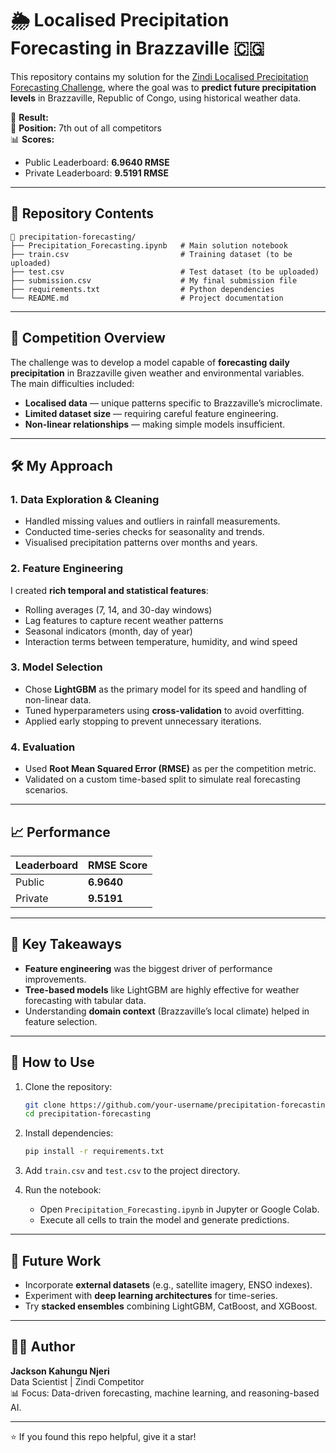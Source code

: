 # 🌦️ Localised Precipitation Forecasting in Brazzaville 🇨🇬

This repository contains my solution for the [Zindi Localised Precipitation Forecasting Challenge](https://zindi.africa/competitions/localised-precipitation-forecasting-in-brazzaville-in-republic-of-congo-using-ai), where the goal was to **predict future precipitation levels** in Brazzaville, Republic of Congo, using historical weather data.

📌 **Result:**  
🏅 **Position:** 7th out of all competitors  
📊 **Scores:**  
- Public Leaderboard: **6.9640 RMSE**  
- Private Leaderboard: **9.5191 RMSE**

---

## 📂 Repository Contents

```
📁 precipitation-forecasting/
├── Precipitation_Forecasting.ipynb   # Main solution notebook
├── train.csv                         # Training dataset (to be uploaded)
├── test.csv                          # Test dataset (to be uploaded)
├── submission.csv                    # My final submission file
├── requirements.txt                  # Python dependencies
└── README.md                         # Project documentation
```

---

## 📜 Competition Overview

The challenge was to develop a model capable of **forecasting daily precipitation** in Brazzaville given weather and environmental variables.  
The main difficulties included:
- **Localised data** — unique patterns specific to Brazzaville’s microclimate.
- **Limited dataset size** — requiring careful feature engineering.
- **Non-linear relationships** — making simple models insufficient.

---

## 🛠️ My Approach

### **1. Data Exploration & Cleaning**
- Handled missing values and outliers in rainfall measurements.
- Conducted time-series checks for seasonality and trends.
- Visualised precipitation patterns over months and years.

### **2. Feature Engineering**
I created **rich temporal and statistical features**:
- Rolling averages (7, 14, and 30-day windows)
- Lag features to capture recent weather patterns
- Seasonal indicators (month, day of year)
- Interaction terms between temperature, humidity, and wind speed

### **3. Model Selection**
- Chose **LightGBM** as the primary model for its speed and handling of non-linear data.
- Tuned hyperparameters using **cross-validation** to avoid overfitting.
- Applied early stopping to prevent unnecessary iterations.

### **4. Evaluation**
- Used **Root Mean Squared Error (RMSE)** as per the competition metric.
- Validated on a custom time-based split to simulate real forecasting scenarios.

---

## 📈 Performance

| Leaderboard | RMSE Score |
|-------------|-----------|
| Public      | **6.9640** |
| Private     | **9.5191** |

---

## 📌 Key Takeaways
- **Feature engineering** was the biggest driver of performance improvements.
- **Tree-based models** like LightGBM are highly effective for weather forecasting with tabular data.
- Understanding **domain context** (Brazzaville’s local climate) helped in feature selection.

---

## 🚀 How to Use

1. Clone the repository:
   ```bash
   git clone https://github.com/your-username/precipitation-forecasting.git
   cd precipitation-forecasting
   ```

2. Install dependencies:
   ```bash
   pip install -r requirements.txt
   ```

3. Add `train.csv` and `test.csv` to the project directory.

4. Run the notebook:
   - Open `Precipitation_Forecasting.ipynb` in Jupyter or Google Colab.
   - Execute all cells to train the model and generate predictions.

---

## 🔮 Future Work
- Incorporate **external datasets** (e.g., satellite imagery, ENSO indexes).
- Experiment with **deep learning architectures** for time-series.
- Try **stacked ensembles** combining LightGBM, CatBoost, and XGBoost.

---

## 👨‍💻 Author
**Jackson Kahungu Njeri**  
Data Scientist | Zindi Competitor  
📊 Focus: Data-driven forecasting, machine learning, and reasoning-based AI.

---

⭐ If you found this repo helpful, give it a star!